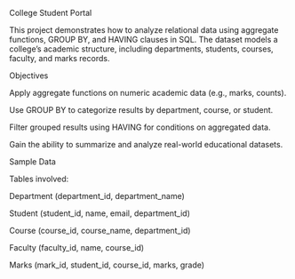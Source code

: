 College Student Portal 

This project demonstrates how to analyze relational data using aggregate functions, GROUP BY, and HAVING clauses in SQL.
The dataset models a college’s academic structure, including departments, students, courses, faculty, and marks records.

Objectives

Apply aggregate functions on numeric academic data (e.g., marks, counts).

Use GROUP BY to categorize results by department, course, or student.

Filter grouped results using HAVING for conditions on aggregated data.

Gain the ability to summarize and analyze real-world educational datasets.

Sample Data

Tables involved:

Department (department_id, department_name)

Student (student_id, name, email, department_id)

Course (course_id, course_name, department_id)

Faculty (faculty_id, name, course_id)

Marks (mark_id, student_id, course_id, marks, grade)

